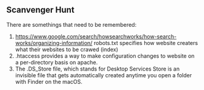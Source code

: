 ## Scanvenger Hunt
There are somethings that need to be remembered:
1. https://www.google.com/search/howsearchworks/how-search-works/organizing-information/ robots.txt specifies how website creaters what their websites to be crawed (index)
2. .htaccess provides a way to make configuration changes to website on a per-directory basis on apache.
3. The .DS_Store file, which stands for Desktop Services Store is an invisible file that gets automatically created anytime you open a folder with Finder on the macOS.